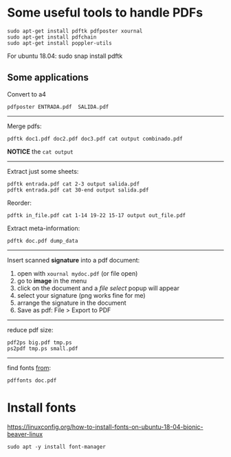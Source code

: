 Some useful tools to handle PDFs
=================================

    sudo apt-get install pdftk pdfposter xournal
    sudo apt-get install pdfchain
    sudo apt-get install poppler-utils
    
For ubuntu 18.04:
    sudo snap install pdftk


Some applications
-----------------

Convert to a4

    pdfposter ENTRADA.pdf  SALIDA.pdf

----

Merge pdfs:

    pdftk doc1.pdf doc2.pdf doc3.pdf cat output combinado.pdf

__NOTICE__ the `cat output`

----

Extract just some sheets:

    pdftk entrada.pdf cat 2-3 output salida.pdf
    pdftk entrada.pdf cat 30-end output salida.pdf


Reorder:

    pdftk in_file.pdf cat 1-14 19-22 15-17 output out_file.pdf


Extract meta-information:

    pdftk doc.pdf dump_data

----

Insert scanned __signature__ into a pdf document:

1. open with `xournal mydoc.pdf` (or file open)
1. go to __image__ in the menu
1. click on the document and a _file select_ popup will appear
1. select your signature (png works fine for me)
1. arrange the signature in the document
1. Save as pdf: File > Export to PDF

----

reduce pdf size:

    pdf2ps big.pdf tmp.ps
    ps2pdf tmp.ps small.pdf

----

find fonts [from](http://ask.xmodulo.com/check-which-fonts-are-used-pdf-document.html):

    pdffonts doc.pdf


Install fonts
===================================================

<https://linuxconfig.org/how-to-install-fonts-on-ubuntu-18-04-bionic-beaver-linux>

    sudo apt -y install font-manager


